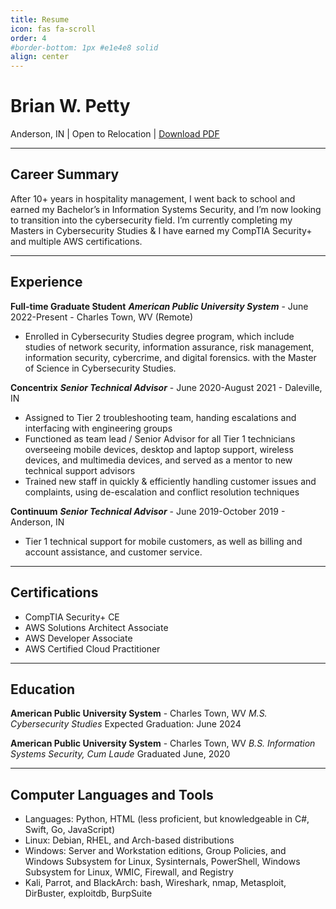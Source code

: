 ```yaml
---
title: Resume
icon: fas fa-scroll
order: 4
#border-bottom: 1px #e1e4e8 solid
align: center
---
```

# Brian W. Petty
Anderson, IN | Open to Relocation | [Download PDF](/assets/brianpetty-resume.pdf)

****
## Career Summary
After 10+ years in hospitality management, I went back to school and earned my Bachelor’s in Information Systems Security, and I’m now looking to transition into the cybersecurity field.  I’m currently completing my Masters in Cybersecurity Studies & I have earned my CompTIA Security+ and multiple AWS certifications.  

----
## Experience
**Full-time Graduate Student**
_**American Public University System**_ - June 2022-Present - Charles Town, WV (Remote)
- Enrolled in Cybersecurity Studies degree program, which include studies of network security, information assurance, risk management, information security, cybercrime, and digital forensics. with the Master of Science in Cybersecurity Studies.

**Concentrix**
_**Senior Technical Advisor**_ - June 2020-August 2021 - Daleville, IN
- Assigned to Tier 2 troubleshooting team, handing escalations and interfacing with engineering groups
- Functioned as team lead / Senior Advisor for all Tier 1 technicians overseeing mobile devices, desktop and laptop support, wireless devices, and multimedia devices, and served as a mentor to new technical support advisors
- Trained new staff in quickly & efficiently handling customer issues and complaints, using de-escalation and conflict resolution techniques

**Continuum**
_**Senior Technical Advisor**_ - June 2019-October 2019 - Anderson, IN
- Tier 1 technical support for mobile customers, as well as billing and account assistance, and customer service. 

----
## Certifications
- CompTIA Security+ CE
- AWS Solutions Architect Associate
- AWS Developer Associate
- AWS Certified Cloud Practitioner

----
## Education
**American Public University System** - Charles Town, WV
_M.S. Cybersecurity Studies_
Expected Graduation: June 2024

**American Public University System** - Charles Town, WV
_B.S. Information Systems Security, Cum Laude_
Graduated June, 2020

----
## Computer Languages and Tools
- Languages: Python, HTML (less proficient, but knowledgeable in C#, Swift, Go, JavaScript)
- Linux: Debian, RHEL, and Arch-based distributions
- Windows: Server and Workstation editions, Group Policies, and Windows Subsystem for Linux, Sysinternals, PowerShell, Windows Subsystem for Linux, WMIC, Firewall, and Registry
- Kali, Parrot, and BlackArch: bash, Wireshark, nmap, Metasploit, DirBuster, exploitdb, BurpSuite
